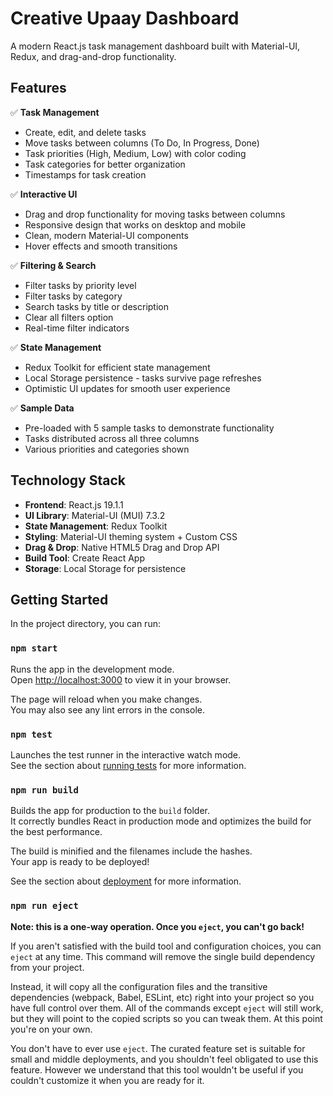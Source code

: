 # Creative Upaay Dashboard

A modern React.js task management dashboard built with Material-UI, Redux, and drag-and-drop functionality.

## Features

✅ **Task Management**

- Create, edit, and delete tasks
- Move tasks between columns (To Do, In Progress, Done)
- Task priorities (High, Medium, Low) with color coding
- Task categories for better organization
- Timestamps for task creation

✅ **Interactive UI**

- Drag and drop functionality for moving tasks between columns
- Responsive design that works on desktop and mobile
- Clean, modern Material-UI components
- Hover effects and smooth transitions

✅ **Filtering & Search**

- Filter tasks by priority level
- Filter tasks by category
- Search tasks by title or description
- Clear all filters option
- Real-time filter indicators

✅ **State Management**

- Redux Toolkit for efficient state management
- Local Storage persistence - tasks survive page refreshes
- Optimistic UI updates for smooth user experience

✅ **Sample Data**

- Pre-loaded with 5 sample tasks to demonstrate functionality
- Tasks distributed across all three columns
- Various priorities and categories shown

## Technology Stack

- **Frontend**: React.js 19.1.1
- **UI Library**: Material-UI (MUI) 7.3.2
- **State Management**: Redux Toolkit
- **Styling**: Material-UI theming system + Custom CSS
- **Drag & Drop**: Native HTML5 Drag and Drop API
- **Build Tool**: Create React App
- **Storage**: Local Storage for persistence

## Getting Started

In the project directory, you can run:

### `npm start`

Runs the app in the development mode.\
Open [http://localhost:3000](http://localhost:3000) to view it in your browser.

The page will reload when you make changes.\
You may also see any lint errors in the console.

### `npm test`

Launches the test runner in the interactive watch mode.\
See the section about [running tests](https://facebook.github.io/create-react-app/docs/running-tests) for more information.

### `npm run build`

Builds the app for production to the `build` folder.\
It correctly bundles React in production mode and optimizes the build for the best performance.

The build is minified and the filenames include the hashes.\
Your app is ready to be deployed!

See the section about [deployment](https://facebook.github.io/create-react-app/docs/deployment) for more information.

### `npm run eject`

**Note: this is a one-way operation. Once you `eject`, you can't go back!**

If you aren't satisfied with the build tool and configuration choices, you can `eject` at any time. This command will remove the single build dependency from your project.

Instead, it will copy all the configuration files and the transitive dependencies (webpack, Babel, ESLint, etc) right into your project so you have full control over them. All of the commands except `eject` will still work, but they will point to the copied scripts so you can tweak them. At this point you're on your own.

You don't have to ever use `eject`. The curated feature set is suitable for small and middle deployments, and you shouldn't feel obligated to use this feature. However we understand that this tool wouldn't be useful if you couldn't customize it when you are ready for it.

